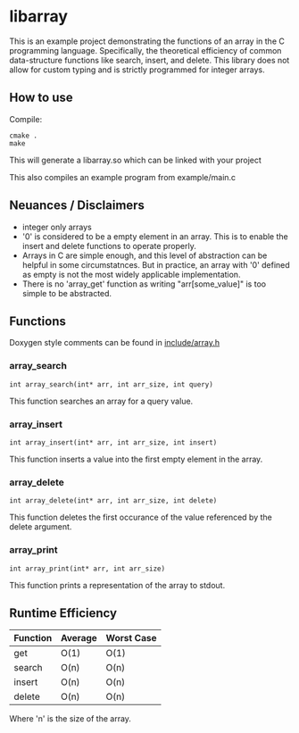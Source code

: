 # libarray
This is an example project demonstrating the functions of an array in the C programming language. Specifically, the theoretical efficiency of common data-structure functions like search, insert, and delete. This library does not allow for custom typing and is strictly programmed for integer arrays.

## How to use
Compile:
```
cmake .
make
```

This will generate a libarray.so which can be linked with your project

This also compiles an example program from example/main.c


## Neuances / Disclaimers
- integer only arrays
- '0' is considered to be a empty element in an array. This is to enable the insert and delete functions to operate properly.
- Arrays in C are simple enough, and this level of abstraction can be helpful in some circumstatnces. But in practice, an array with '0' defined as empty is not the most widely applicable implementation.
- There is no 'array_get' function as writing "arr[some_value]" is too simple to be abstracted.


## Functions
Doxygen style comments can be found in [include/array.h](/include/array.h)

### array_search
```
int array_search(int* arr, int arr_size, int query)
```
This function searches an array for a query value.

### array_insert
```
int array_insert(int* arr, int arr_size, int insert)
```
This function inserts a value into the first empty element in the array.

### array_delete
```
int array_delete(int* arr, int arr_size, int delete)
```
This function deletes the first occurance of the value referenced by the delete argument.

### array_print
```
int array_print(int* arr, int arr_size)
```
This function prints a representation of the array to stdout.

## Runtime Efficiency
| Function | Average | Worst Case |
| -------- | -------- | -------- |
| get | O(1) | O(1) |
| search | O(n) | O(n) |
| insert | O(n) | O(n) |
| delete | O(n) | O(n) |

Where 'n' is the size of the array.

